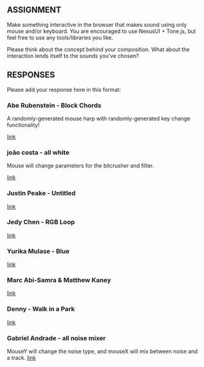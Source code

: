 ## ASSIGNMENT

Make something interactive in the browser that makes sound using only mouse and/or keyboard. You are encouraged to use NexusUI + Tone.js, but feel free to use any tools/libraries you like. 

Please think about the concept behind your composition. What about the interaction lends itself to the sounds you've chosen?

## RESPONSES

Please add your response here in this format: 

### Abe Rubenstein - Block Chords

A randomly-generated mouse harp with randomly-generated key change functionality!

[link](http://abe.sh/block-chords/)

### joão costa - all white

Mouse will change parameters for the bitcrusher and filter.

[link](http://104.131.172.147:3000/)


### Justin Peake - Untitled

[link](http://104.131.171.245:3000/untitled/)

### Jedy Chen - RGB Loop

[link](http://104.131.104.216:3000/Week3/index.html)

### Yurika Mulase - Blue

[link](http://104.131.170.242:3004/)

### Marc Abi-Samra & Matthew Kaney

[link](http://content.mindofmatthew.com/interactive_music/hw2/)

### Denny - Walk in a Park
[link](http://dennyabrain.github.io/InteractiveMusic/WalkInAPark/)

### Gabriel Andrade - all noise mixer

MouseY will change the noise type, and mouseX will mix between noise and a track.
[link](http://gandradep.github.io/noise/)



